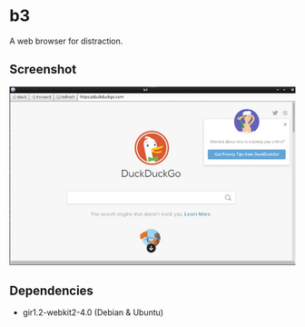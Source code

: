 # b3
A web browser for distraction.

Screenshot
----------
![Screenshot](https://raw.githubusercontent.com/narke/b3/master/docs/screenshots/b3.jpg "b3 browser")

Dependencies
------------

* gir1.2-webkit2-4.0 (Debian & Ubuntu)
